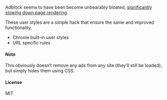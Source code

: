 Adblock seems to have been become unbearably bloated, [significantly slowing down page rendering](http://www.extremetech.com/computing/182428-ironic-iframes-adblock-plus-is-probably-the-reason-firefox-and-chrome-are-such-memory-hogs).

These user styles are a simple hack that ensure the same and improved functionality.

- Chrome built-in user styles
- URL specific rules

#### Note
This obviously doesn’t remove any ads from any site (they’ll still be loaded), but simply hides them using CSS.

#### License
MIT